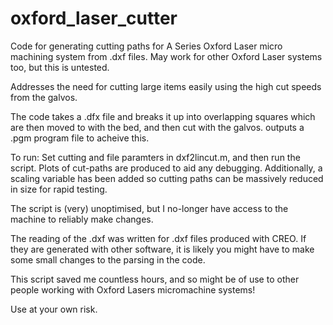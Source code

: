 # oxford_laser_cutter

Code for generating cutting paths for A Series Oxford Laser micro machining system from .dxf files. May work for other Oxford Laser systems too, but this is untested.

Addresses the need for cutting large items easily using the high cut speeds from the galvos. 

The code takes a .dfx file and breaks it up into overlapping squares which are then moved to with the bed, and then cut with the galvos. outputs a .pgm program file to acheive this.

To run: Set cutting and file paramters in dxf2lincut.m, and then run the script. Plots of cut-paths are produced to aid any debugging. Additionally, a scaling variable has been added so cutting paths can be massively reduced in size for rapid testing.

The script is (very) unoptimised, but I no-longer have access to the machine to reliably make changes. 

The reading of the .dxf was written for .dxf files produced with CREO. If they are generated with other software, it is likely you might have to make some small changes to the parsing in the code.

This script saved me countless hours, and so might be of use to other people working with Oxford Lasers micromachine systems!

Use at your own risk. 
